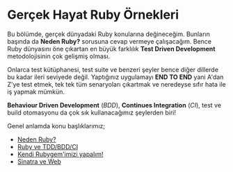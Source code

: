 # Gerçek Hayat Ruby Örnekleri

Bu bölümde, gerçek dünyadaki Ruby konularına değineceğim. Bunların başında da 
**Neden Ruby?** sorusuna cevap vermeye çalışacağım. Bence Ruby dünyasını öne 
çıkartan en büyük farklılık **Test Driven Development** metodolojisinin çok 
gelişmiş olması. 

Onlarca test kütüphanesi, test suite ve benzeri şeyler bence diğer dillerde bu 
kadar ileri seviyede değil. Yaptığınız uygulamayı **END TO END** yani 
A'dan Z'ye test etmek, tek tek tüm senaryoları çıkartmak ve neredeyse sıfır 
hata ile iş yapmak mümkün. 

**Behaviour Driven Development** (*BDD*), **Continues Integration** (*CI*), 
test ve build otomasyonu da çok sık kullanacağımız şeylerden biri!

Genel anlamda konu başlıklarımız;

* [Neden Ruby?](neden_ruby.md)
* [Ruby ve TDD/BDD/CI](ruby_ve_tddbddci.md)
* [Kendi Rubygem'imizi yapalım!](kendi_rubygemimizi_yapalim.md)
* [Sinatra ve Web](sinatra_ve_web.md)
